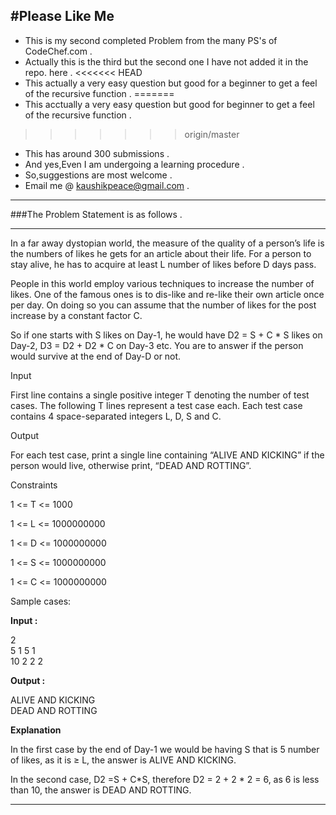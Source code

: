 #Please Like Me
---

* This is my second completed Problem from the many PS's of CodeChef.com .
* Actually this is the third but the second one I have not added it in the repo. here .
<<<<<<< HEAD
* This actually a very easy question but good for a beginner to get a feel of the recursive function .
=======
* This acctually a very easy question but good for beginner to get a feel of the recursive function .
>>>>>>> origin/master
* This has around 300 submissions .
* And yes,Even I am undergoing a learning procedure .
* So,suggestions are most welcome .
* Email me @ kaushikpeace@gmail.com .


***
###The Problem Statement is as follows .
***
In a far away dystopian world, the measure of the quality of a person’s life is the numbers of likes he gets for an article about their life. For a person to stay alive, he has to acquire at least L number of likes before D days pass.

People in this world employ various techniques to increase the number of likes. One of the famous ones is to dis-like and re-like their own article once per day. On doing so you can assume that the number of likes for the post increase by a constant factor C.

So if one starts with S likes on Day-1, he would have D2 = S + C * S likes on Day-2, D3 = D2 + D2 * C on Day-3 etc. You are to answer if the person would survive at the end of Day-D or not.

Input

First line contains a single positive integer T denoting the number of test cases. The following T lines represent a test case each. Each test case contains 4 space-separated integers L, D, S and C.

Output

For each test case, print a single line containing “ALIVE AND KICKING” if the person would live, otherwise print, “DEAD AND ROTTING”.

Constraints

1 <= T <= 1000

1 <= L <= 1000000000

1 <= D <= 1000000000

1 <= S <= 1000000000

1 <= C <= 1000000000

Sample cases:

<b>Input :</b>

2<br>
5 1 5 1<br>
10 2 2 2

<b>Output : </b>

ALIVE AND KICKING<br>
DEAD AND ROTTING

<b>Explanation</b>

In the first case by the end of Day-1 we would be having S that is 5 number of likes, as it is ≥ L, the answer is ALIVE AND KICKING.

In the second case, D2 =S + C*S, therefore D2 = 2 + 2 * 2 = 6, as 6 is less than 10, the answer is DEAD AND ROTTING. 

---

